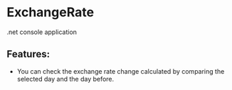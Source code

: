 # ExchangeRate
.net console application

## Features:
* You can check the exchange rate change calculated by comparing the selected day and the day before.
